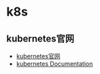 # k8s

## kubernetes官网
* [kubernetes官网](https://store.docker.com/)
* [kubernetes Documentation](https://kubernetes.io/docs/home/)

